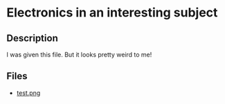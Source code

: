 # Electronics in an interesting subject

## Description

I was given this file. But it looks pretty weird to me!

## Files

* [test.png](<files/test.png>)

